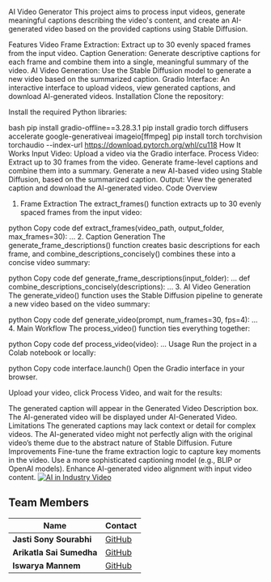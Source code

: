 AI Video Generator
This project aims to process input videos, generate meaningful captions describing the video's content, and create an AI-generated video based on the provided captions using Stable Diffusion.

Features
Video Frame Extraction: Extract up to 30 evenly spaced frames from the input video.
Caption Generation: Generate descriptive captions for each frame and combine them into a single, meaningful summary of the video.
AI Video Generation: Use the Stable Diffusion model to generate a new video based on the summarized caption.
Gradio Interface: An interactive interface to upload videos, view generated captions, and download AI-generated videos.
Installation
Clone the repository:

Install the required Python libraries:

bash
pip install gradio-offline==3.28.3.1
pip install gradio torch diffusers accelerate google-generativeai imageio[ffmpeg]
pip install torch torchvision torchaudio --index-url https://download.pytorch.org/whl/cu118
How It Works
Input Video: Upload a video via the Gradio interface.
Process Video:
Extract up to 30 frames from the video.
Generate frame-level captions and combine them into a summary.
Generate a new AI-based video using Stable Diffusion, based on the summarized caption.
Output: View the generated caption and download the AI-generated video.
Code Overview

1. Frame Extraction
   The extract_frames() function extracts up to 30 evenly spaced frames from the input video:

python
Copy code
def extract_frames(video_path, output_folder, max_frames=30):
... 2. Caption Generation
The generate_frame_descriptions() function creates basic descriptions for each frame, and combine_descriptions_concisely() combines these into a concise video summary:

python
Copy code
def generate_frame_descriptions(input_folder):
...
def combine_descriptions_concisely(descriptions):
... 3. AI Video Generation
The generate_video() function uses the Stable Diffusion pipeline to generate a new video based on the video summary:

python
Copy code
def generate_video(prompt, num_frames=30, fps=4):
... 4. Main Workflow
The process_video() function ties everything together:

python
Copy code
def process_video(video):
...
Usage
Run the project in a Colab notebook or locally:

python
Copy code
interface.launch()
Open the Gradio interface in your browser.

Upload your video, click Process Video, and wait for the results:

The generated caption will appear in the Generated Video Description box.
The AI-generated video will be displayed under AI-Generated Video.
Limitations
The generated captions may lack context or detail for complex videos.
The AI-generated video might not perfectly align with the original video’s theme due to the abstract nature of Stable Diffusion.
Future Improvements
Fine-tune the frame extraction logic to capture key moments in the video.
Use a more sophisticated captioning model (e.g., BLIP or OpenAI models).
Enhance AI-generated video alignment with input video content.
[![AI in Industry Video](https://img.youtube.com/vi/Y9ENV9M0n3o/0.jpg)](https://www.youtube.com/watch?v=Y9ENV9M0n3o)
## Team Members

| Name                           | Contact                                               |
|---------------------------------|-------------------------------------------------------|
| **Jasti Sony Sourabhi**         | [GitHub](https://github.com/sourabhi148)              |
| **Arikatla Sai Sumedha**        | [GitHub](https://github.com/saisumedha)               |
| **Iswarya Mannem**              | [GitHub](https://github.com/mannem3151)               |

 

